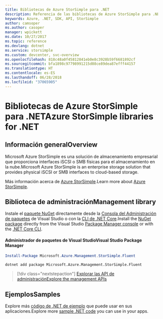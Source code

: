 ```yaml
---
title: Bibliotecas de Azure StorSimple para .NET
description: Referencia de las bibliotecas de Azure StorSimple para .NET
keywords: Azure, .NET, SDK, API, StorSimple
author: camsoper
ms.author: casoper
manager: wpickett
ms.date: 10/27/2017
ms.topic: reference
ms.devlang: dotnet
ms.service: storsimple
ms.custom: devcenter, svc-overview
ms.openlocfilehash: 818c48a0f45812841eb0e8c3928b59f6681892cf
ms.sourcegitcommit: bfa1898c97798991215d08ce89dea87efff44157
ms.translationtype: HT
ms.contentlocale: es-ES
ms.lasthandoff: 06/28/2018
ms.locfileid: "37065905"
---
```

# <a name="azure-storsimple-libraries-for-net"></a><span data-ttu-id="b4f14-104">Bibliotecas de Azure StorSimple para .NET</span><span class="sxs-lookup"><span data-stu-id="b4f14-104">Azure StorSimple libraries for .NET</span></span>

## <a name="overview"></a><span data-ttu-id="b4f14-105">Información general</span><span class="sxs-lookup"><span data-stu-id="b4f14-105">Overview</span></span>

<span data-ttu-id="b4f14-106">Microsoft Azure StorSimple es una solución de almacenamiento empresarial que proporciona interfaces iSCSI o SMB físicas para el almacenamiento en la nube.</span><span class="sxs-lookup"><span data-stu-id="b4f14-106">Microsoft Azure StorSimple is an enterprise storage solution that provides physical iSCSI or SMB interfaces to cloud-based storage.</span></span> 

<span data-ttu-id="b4f14-107">Más información acerca de [Azure StorSimple](/azure/storsimple/).</span><span class="sxs-lookup"><span data-stu-id="b4f14-107">Learn more about [Azure StorSimple](/azure/storsimple/).</span></span>    

## <a name="management-library"></a><span data-ttu-id="b4f14-108">Biblioteca de administración</span><span class="sxs-lookup"><span data-stu-id="b4f14-108">Management library</span></span>

<span data-ttu-id="b4f14-109">Instale el [paquete NuGet](https://www.nuget.org/packages/Microsoft.Azure.Management.StorSimple.Fluent) directamente desde la [Consola del Administración de paquetes][PackageManager] de Visual Studio o con la [CLI de .NET Core][DotNetCLI].</span><span class="sxs-lookup"><span data-stu-id="b4f14-109">Install the [NuGet package](https://www.nuget.org/packages/Microsoft.Azure.Management.StorSimple.Fluent) directly from the Visual Studio [Package Manager console][PackageManager] or with the [.NET Core CLI][DotNetCLI].</span></span>

#### <a name="visual-studio-package-manager"></a><span data-ttu-id="b4f14-110">Administrador de paquetes de Visual Studio</span><span class="sxs-lookup"><span data-stu-id="b4f14-110">Visual Studio Package Manager</span></span>

```powershell
Install-Package Microsoft.Azure.Management.StorSimple.Fluent
```

```bash
dotnet add package Microsoft.Azure.Management.StorSimple.Fluent
```

> [!div class="nextstepaction"]
> [<span data-ttu-id="b4f14-111">Explorar las API de administración</span><span class="sxs-lookup"><span data-stu-id="b4f14-111">Explore the management APIs</span></span>](/dotnet/api/overview/azure/monitor/management)

## <a name="samples"></a><span data-ttu-id="b4f14-112">Ejemplos</span><span class="sxs-lookup"><span data-stu-id="b4f14-112">Samples</span></span>

<span data-ttu-id="b4f14-113">Explore más [código de .NET de ejemplo](https://azure.microsoft.com/resources/samples/?platform=dotnet) que puede usar en sus aplicaciones.</span><span class="sxs-lookup"><span data-stu-id="b4f14-113">Explore more [sample .NET code](https://azure.microsoft.com/resources/samples/?platform=dotnet) you can use in your apps.</span></span>

[PackageManager]: https://docs.microsoft.com/nuget/tools/package-manager-console
[DotNetCLI]: https://docs.microsoft.com/dotnet/core/tools/dotnet-add-package